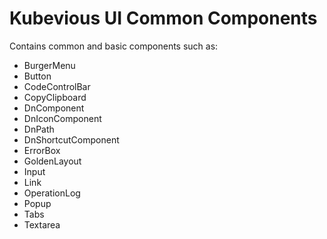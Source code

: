 # Kubevious UI Common Components

Contains common and basic components such as:
- BurgerMenu
- Button
- CodeControlBar
- CopyClipboard
- DnComponent
- DnIconComponent
- DnPath
- DnShortcutComponent
- ErrorBox
- GoldenLayout
- Input
- Link
- OperationLog
- Popup
- Tabs
- Textarea
